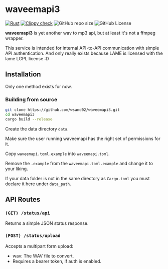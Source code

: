 # waveemapi3
[![Rust](https://github.com/wsand02/waveemapi3/actions/workflows/rust.yml/badge.svg)](https://github.com/wsand02/waveemapi3/actions/workflows/rust.yml)
[![Clippy check](https://github.com/wsand02/waveemapi3/actions/workflows/clippy.yml/badge.svg)](https://github.com/wsand02/waveemapi3/actions/workflows/clippy.yml)
![GitHub repo size](https://img.shields.io/github/repo-size/wsand02/waveemapi3)
![GitHub License](https://img.shields.io/github/license/wsand02/waveemapi3)

**waveemapi3** is yet another wav to mp3 api, but at least it's not a ffmpeg wrapper.

This service is intended for internal API-to-API communication with simple API authentication.
And only really exists because LAME is licensed with the lame LGPL license :D

## Installation

Only one method exists for now.

### Building from source

```bash
git clone https://github.com/wsand02/waveemapi3.git
cd waveemapi3
cargo build --release
```

Create the data directory `data`.

Make sure the user running waveemapi has the right set of permissions for it.

Copy `waveemapi.toml.example` into `waveemapi.toml`.

Remove the `.example` from the `waveemapi.toml.example` and change it to your liking.

If your data folder is not in the same directory as `Cargo.toml` you must declare it here under `data_path`.

## API Routes

### `(GET) /status/api`

Returns a simple JSON status response.

### `(POST) /status/upload`

Accepts a multipart form upload:
+ wav: The WAV file to convert.
+ Requires a bearer token, if auth is enabled.


